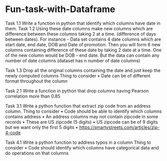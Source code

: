 # Fun-task-with-Dataframe
Task 1.1 Write a function in python that identify which columns have date in them.
Task 1.2 Using these date columns make new columns which are difference between these columns taking 2 at a time. (difference of days between dates). For instance - Data set contains 4 date columns which are start date, end date, DOB and Date of promotion. Then you will form 6 new columns containing difference of these date by taking 2 date at a time. One of the new column would be DOB - end date. But the data can contain any number of date columns (dataset has n number of date columns)
 
Task 1.3 Drop all the original columns containing the date and just keep the newly computed columns
Thing to consider
•	Date can be of different format throughout the column
 
Task 2.1 Write a function in python that drop columns having Pearson correlation more than 0.85
 
Task 3.1 Write a python function that extract zip code from an address column.
Thing to consider
•	Code should be able to identify which columns contains address
•	An address columns may not contain zipcode in some records
•	These are US zipcode (5 digits)
•	US zipcode can be of 9 digits but we want only the first 5 digits 
•	https://smartystreets.com/articles/zip-4-code
 
Task 4.1 Write a python function to address typos in a column 
Thing to consider
•	Code should identify which columns have categorical data and do operations on that columns
